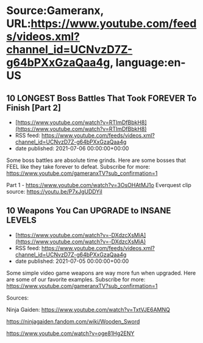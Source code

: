 # Source:Gameranx, URL:https://www.youtube.com/feeds/videos.xml?channel_id=UCNvzD7Z-g64bPXxGzaQaa4g, language:en-US

## 10 LONGEST Boss Battles That Took FOREVER To Finish [Part 2]
 - [https://www.youtube.com/watch?v=RTImDfBbkH8](https://www.youtube.com/watch?v=RTImDfBbkH8)
 - RSS feed: https://www.youtube.com/feeds/videos.xml?channel_id=UCNvzD7Z-g64bPXxGzaQaa4g
 - date published: 2021-07-06 00:00:00+00:00

Some boss battles are absolute time grinds. Here are some bosses that FEEL like they take forever to defeat.
Subscribe for more: https://www.youtube.com/gameranxTV?sub_confirmation=1

Part 1 - https://www.youtube.com/watch?v=3OsOHAtMJ1o
Everquest clip source: https://youtu.be/P7xJgUDDYjI

## 10 Weapons You Can UPGRADE to INSANE LEVELS
 - [https://www.youtube.com/watch?v=-DXdzcXsMiA](https://www.youtube.com/watch?v=-DXdzcXsMiA)
 - RSS feed: https://www.youtube.com/feeds/videos.xml?channel_id=UCNvzD7Z-g64bPXxGzaQaa4g
 - date published: 2021-07-05 00:00:00+00:00

Some simple video game weapons are way more fun when upgraded. Here are some of our favorite examples.
Subscribe for more: https://www.youtube.com/gameranxTV?sub_confirmation=1

Sources:

Ninja Gaiden: 
https://www.youtube.com/watch?v=TxtVJE6AMNQ

https://ninjagaiden.fandom.com/wiki/Wooden_Sword

https://www.youtube.com/watch?v=oge81Hg2ENY

